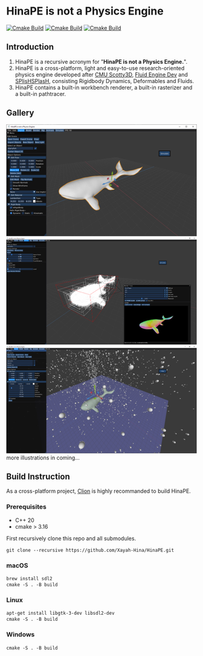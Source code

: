 # HinaPE is not a Physics Engine

[![Cmake Build](https://github.com/Xayah-Hina/HinaPE/actions/workflows/ubuntu.yml/badge.svg)](https://github.com/Xayah-Hina/HinaPE/actions/workflows/ubuntu.yml)
[![Cmake Build](https://github.com/Xayah-Hina/HinaPE/actions/workflows/macos.yml/badge.svg)](https://github.com/Xayah-Hina/HinaPE/actions/workflows/macos.yml)
[![Cmake Build](https://github.com/Xayah-Hina/HinaPE/actions/workflows/windows.yml/badge.svg)](https://github.com/Xayah-Hina/HinaPE/actions/workflows/windows.yml)

## Introduction

1. HinaPE is a recursive acronym for "**HinaPE is not a Physics Engine.**".
2. HinaPE is a cross-platform, light and easy-to-use research-oriented physics engine developed after [CMU Scotty3D](https://github.com/CMU-Graphics/Scotty3D), [Fluid Engine Dev](http://github.com/doyubkim/fluid-engine-dev) and [SPlisHSPlasH](https://github.com/InteractiveComputerGraphics/SPlisHSPlasH), consisting Rigidbody Dynamics, Deformables and Fluids.
3. HinaPE contains a built-in workbench renderer, a built-in rasterizer and a built-in pathtracer.

## Gallery

![HinaPE](https://github.com/Xayah-Hina/HinaPE-Resource/blob/master/image-bed/HinaPE-20220715.png?raw=true)
![HinaPE Renderer](https://github.com/Xayah-Hina/HinaPE-Resource/blob/master/image-bed/HinaPE-20220715-2.png?raw=true)
![HinaPE Renderer](https://github.com/Xayah-Hina/HinaPE-Resource/blob/master/image-bed/HinaPE-20220715-3.png?raw=true)
more illustrations in coming...

## Build Instruction

As a cross-platform project, [Clion](https://www.jetbrains.com/clion/) is highly recommanded to build HinaPE.

### Prerequisites

- C++ 20
- cmake > 3.16

First recursively clone this repo and all submodules.

```shell
git clone --recursive https://github.com/Xayah-Hina/HinaPE.git
```

### macOS

```shell
brew install sdl2
cmake -S . -B build
```

### Linux

```shell
apt-get install libgtk-3-dev libsdl2-dev
cmake -S . -B build
```

### Windows

```shell
cmake -S . -B build
```
